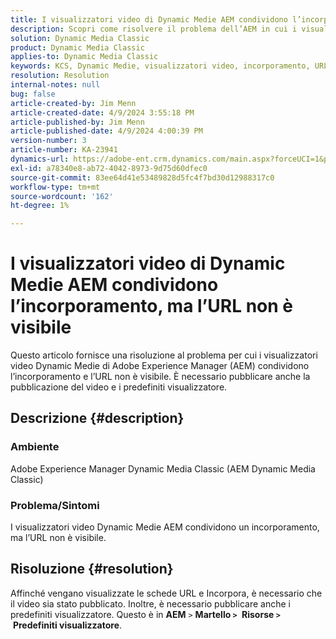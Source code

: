 ```yaml
---
title: I visualizzatori video di Dynamic Medie AEM condividono l’incorporamento, ma l’URL non è visibile
description: Scopri come risolvere il problema dell’AEM in cui i visualizzatori di video Dynamic Medie condividono un’incorporamento, ma l’URL non è visibile.
solution: Dynamic Media Classic
product: Dynamic Media Classic
applies-to: Dynamic Media Classic
keywords: KCS, Dynamic Medie, visualizzatori video, incorporamento, URL, AEM, Adobe Experience Manager, risoluzione dei problemi
resolution: Resolution
internal-notes: null
bug: false
article-created-by: Jim Menn
article-created-date: 4/9/2024 3:55:18 PM
article-published-by: Jim Menn
article-published-date: 4/9/2024 4:00:39 PM
version-number: 3
article-number: KA-23941
dynamics-url: https://adobe-ent.crm.dynamics.com/main.aspx?forceUCI=1&pagetype=entityrecord&etn=knowledgearticle&id=6326bb8c-89f6-ee11-a1fe-6045bd006268
exl-id: a78340e8-ab72-4042-8973-9d75d60dfec0
source-git-commit: 83ee64d41e53489828d5fc4f7bd30d12988317c0
workflow-type: tm+mt
source-wordcount: '162'
ht-degree: 1%

---
```


# I visualizzatori video di Dynamic Medie AEM condividono l’incorporamento, ma l’URL non è visibile


Questo articolo fornisce una risoluzione al problema per cui i visualizzatori video Dynamic Medie di Adobe Experience Manager (AEM) condividono l’incorporamento e l’URL non è visibile. È necessario pubblicare anche la pubblicazione del video e i predefiniti visualizzatore.

## Descrizione {#description}


### Ambiente<b> </b>

Adobe Experience Manager Dynamic Media Classic (AEM Dynamic Media Classic)

### Problema/Sintomi

I visualizzatori video Dynamic Medie AEM condividono un incorporamento, ma l’URL non è visibile.


## Risoluzione {#resolution}


Affinché vengano visualizzate le schede URL e Incorpora, è necessario che il video sia stato pubblicato. Inoltre, è necessario pubblicare anche i predefiniti visualizzatore. Questo è in <b>AEM</b> `>`  <b>Martello `>` </b> <b>Risorse `>` </b> <b>Predefiniti visualizzatore</b>.
